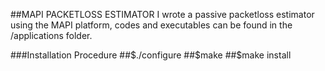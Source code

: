 ##MAPI PACKETLOSS ESTIMATOR
I wrote a passive packetloss estimator using the MAPI platform, codes and executables can be found in the /applications folder.

###Installation Procedure
##$./configure
##$make
##$make install